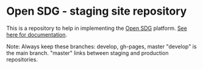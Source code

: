 # Open SDG - staging site repository

This is a repository to help in implementing the [Open SDG](https://github.com/open-sdg/open-sdg) platform. [See here for documentation](https://open-sdg.readthedocs.io).



Note: 
Always keep these branches: develop, gh-pages, master
"develop" is the main branch. 
"master" links between staging and production repositories.

